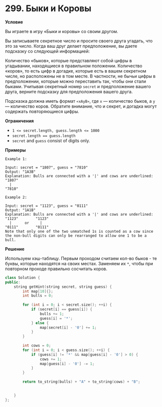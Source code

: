 # 299. Быки и Коровы

**Условие**

Вы играете в игру «Быки и коровы» со своим другом.

Вы записываете секретное число и просите своего друга угадать, что это за число. Когда ваш друг делает предположение, вы даете подсказку со следующей информацией:

Количество «быков», которые представляют собой цифры в угадывании, находящиеся в правильном положении.
Количество «коров», то есть цифр в догадке, которые есть в вашем секретном числе, но расположены не в том месте. В частности, не бычьи цифры в предположении, которые можно переставить так, чтобы они стали быками.
Учитывая секретный номер `secret` и предположение вашего друга, верните подсказку для предположения вашего друга.

Подсказка должна иметь формат `«xAyB»`, где `x` — количество быков, а `y` — количество коров. Обратите внимание, что и секрет, и догадка могут содержать повторяющиеся цифры.

**Ограничения**
- `1 <= secret.length, guess.length <= 1000`
- `secret.length == guess.length`
- `secret` and `guess` consist of digits only.


**Примеры**
```
Example 1:

Input: secret = "1807", guess = "7810"
Output: "1A3B"
Explanation: Bulls are connected with a '|' and cows are underlined:
"1807"
  |
"7810"

Example 2:

Input: secret = "1123", guess = "0111"
Output: "1A1B"
Explanation: Bulls are connected with a '|' and cows are underlined:
"1123"        "1123"
  |      or     |
"0111"        "0111"
Note that only one of the two unmatched 1s is counted as a cow since the non-bull digits can only be rearranged to allow one 1 to be a bull.
```


**Решение**

Используем хэш-таблицу. Первым проходом считаем кол-во быков - те буквы, которые находятся на своих местах. Заменяем их `*`, чтобы при повторном проходе правильно сосчитать коров.

```C++
class Solution {
public:
    string getHint(string secret, string guess) {
        int map[10]{};
        int bulls = 0;
        
        for (int i = 0; i < secret.size(); ++i) {
            if (secret[i] == guess[i]) {
                bulls += 1;
                guess[i] = '*';
            } else {
                map[secret[i] - '0'] += 1;
            }
        }
        
        int cows = 0;
        for (int i = 0; i < guess.size(); ++i) {
            if (guess[i] != '*' && map[guess[i] - '0'] > 0) {
                cows += 1;
                map[guess[i] - '0'] -= 1;
            }
        }
        
        return to_string(bulls) + "A" + to_string(cows) + "B";
        
        
    }
};
```






 


 


